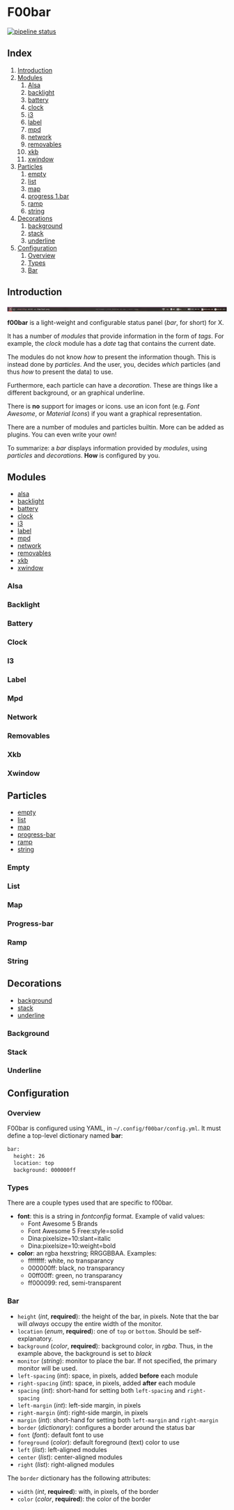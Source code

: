 # F00bar

[![pipeline status](https://gitlab.com/dnkl/f00bar/badges/master/pipeline.svg)](https://gitlab.com/dnkl/f00bar/commits/master)


## Index

1. [Introduction](#introduction)
1. [Modules](#modules)
    1. [Alsa](#alsa)
    1. [backlight](#backlight)
    1. [battery](#battery)
    1. [clock](#clock)
    1. [i3](#i3)
    1. [label](#label)
    1. [mpd](#mpd)
    1. [network](#network)
    1. [removables](#removables)
    1. [xkb](#xkb)
    1. [xwindow](#xwindow)
1. [Particles](#particles)
    1. [empty](#empty)
    1. [list](#list)
    1. [map](#map)
    1. [progress  1.bar](#progress_bar)
    1. [ramp](#ramp)
    1. [string](#string)
1. [Decorations](#decorations)
    1. [background](#background)
    1. [stack](#stack)
    1. [underline](#underline)
1. [Configuration](#configuration)
    1. [Overview](#overview)
    1. [Types](#types)
    1. [Bar](#bar)


## Introduction

![screenshot](screenshot.png "Example configuration")

**f00bar** is a light-weight and configurable status panel (_bar_, for
short) for X.

It has a number of _modules_ that provide information in the form of
_tags_. For example, the _clock_ module has a _date_ tag that contains
the current date.

The modules do not know _how_ to present the information though. This
is instead done by _particles_. And the user, you, decides _which_
particles (and thus _how_ to present the data) to use.

Furthermore, each particle can have a _decoration_. These are things
like a different background, or an graphical underline.

There is **no** support for images or icons. use an icon font
(e.g. _Font Awesome_, or _Material Icons_) if you want a graphical
representation.

There are a number of modules and particles builtin. More can be added
as plugins. You can even write your own!

To summarize: a _bar_ displays information provided by _modules_,
using _particles_ and _decorations_. **How** is configured by you.


## Modules

- [alsa](#alsa)
- [backlight](#backlight)
- [battery](#battery)
- [clock](#clock)
- [i3](#i3)
- [label](#label)
- [mpd](#mpd)
- [network](#network)
- [removables](#removables)
- [xkb](#xkb)
- [xwindow](#xwindow)


### Alsa
### Backlight
### Battery
### Clock
### I3
### Label
### Mpd
### Network
### Removables
### Xkb
### Xwindow


## Particles

- [empty](#empty)
- [list](#list)
- [map](#map)
- [progress-bar](#progress_bar)
- [ramp](#ramp)
- [string](#string)


### Empty
### List
### Map
### Progress-bar
### Ramp
### String


## Decorations

- [background](#background)
- [stack](#stack)
- [underline](#underline)


### Background
### Stack
### Underline


## Configuration

### Overview

F00bar is configured using YAML, in `~/.config/f00bar/config.yml`. It
must define a top-level dictionary named **bar**:

    bar:
      height: 26
      location: top
      background: 000000ff



### Types

There are a couple types used that are specific to f00bar.

- **font**: this is a string in _fontconfig_ format. Example of valid values:
  + Font Awesome 5 Brands
  + Font Awesome 5 Free:style=solid
  + Dina:pixelsize=10:slant=italic
  + Dina:pixelsize=10:weight=bold
- **color**: an rgba hexstring; RRGGBBAA. Examples:
  + ffffffff: white, no transparancy
  + 000000ff: black, no transparancy
  + 00ff00ff: green, no transparancy
  + ff000099: red, semi-transparent


### Bar

- `height` (_int_, **required**): the height of the bar, in
  pixels. Note that the bar will _always_ occupy the entire width of
  the monitor.
- `location` (_enum_, **required**): one of `top` or `bottom`. Should
  be self-explanatory.
- `background` (_color_, **required**): background color, in
  _rgba_. Thus, in the example above, the background is set to _black_
- `monitor` (_string_): monitor to place the bar. If not specified,
  the primary monitor will be used.
- `left-spacing` (_int_): space, in pixels, added **before** each module
- `right-spacing` (_int_): space, in pixels, added **after** each module
- `spacing` (_int_): short-hand for setting both `left-spacing` and
  `right-spacing`
- `left-margin` (_int_): left-side margin, in pixels
- `right-margin` (_int_): right-side margin, in pixels
- `margin` (_int_): short-hand for setting both `left-margin` and
  `right-margin`
- `border` (_dictionary_): configures a border around the status bar
- `font` (_font_): default font to use
- `foreground` (_color_): default foreground (text) color to use
- `left` (_list_): left-aligned modules
- `center` (_list_): center-aligned modules
- `right` (_list_): right-aligned modules

The `border` dictionary has the following attributes:

- `width` (_int_, **required**): with, in pixels, of the border
- `color` (_color_, **required**): the color of the border
